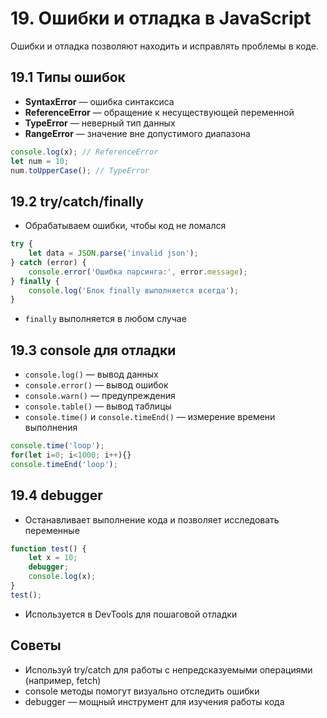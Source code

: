 # 19. Ошибки и отладка в JavaScript

Ошибки и отладка позволяют находить и исправлять проблемы в коде.

## 19.1 Типы ошибок

* **SyntaxError** — ошибка синтаксиса
* **ReferenceError** — обращение к несуществующей переменной
* **TypeError** — неверный тип данных
* **RangeError** — значение вне допустимого диапазона

```javascript
console.log(x); // ReferenceError
let num = 10;
num.toUpperCase(); // TypeError
```

## 19.2 try/catch/finally

* Обрабатываем ошибки, чтобы код не ломался

```javascript
try {
    let data = JSON.parse('invalid json');
} catch (error) {
    console.error('Ошибка парсинга:', error.message);
} finally {
    console.log('Блок finally выполняется всегда');
}
```

* `finally` выполняется в любом случае

## 19.3 console для отладки

* `console.log()` — вывод данных
* `console.error()` — вывод ошибок
* `console.warn()` — предупреждения
* `console.table()` — вывод таблицы
* `console.time()` и `console.timeEnd()` — измерение времени выполнения

```javascript
console.time('loop');
for(let i=0; i<1000; i++){}
console.timeEnd('loop');
```

## 19.4 debugger

* Останавливает выполнение кода и позволяет исследовать переменные

```javascript
function test() {
    let x = 10;
    debugger;
    console.log(x);
}
test();
```

* Используется в DevTools для пошаговой отладки

## Советы

* Используй try/catch для работы с непредсказуемыми операциями (например, fetch)
* console методы помогут визуально отследить ошибки
* debugger — мощный инструмент для изучения работы кода
